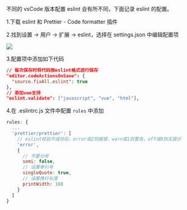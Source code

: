 不同的 vsCode 版本配置 eslint 会有所不同，下面记录 eslint 的配置。

1.下载 eslint 和 Prettier - Code formatter 插件

2.找到设置 -> 用户 -> 扩展 -> eslint，选择在 settings.json 中编辑配置项

![](https://gitee.com/aurorapic/BlogPic/raw/master/img/20200802221003.png)

3.配置项中添加如下代码

```json
// 每次保存时将代码按eslint格式进行保存
"editor.codeActionsOnSave": {
  "source.fixAll.eslint": true
},
// 添加vue支持
"eslint.validate": ["javascript", "vue", "html"],
```

4.在 .eslintrc.js 文件中配置 `rules` 中添加

```js
rules: {
  ...
  'prettier/prettier': [
    // eslint校验不成功后，error或2则报错，warn或1则警告，off或0则无提示
    'error',
    {
      // 不要分号
      semi: false,
      // 设置单引号
      singleQuote: true,
      // 设置换行长度
      printWidth: 160
    }
  ]
}
```

